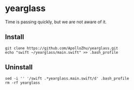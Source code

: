 # yearglass
Time is passing quickly, but we are not aware of it.

## Install
```
git clone https://github.com/ApolloZhu/yearglass.git
echo "swift ~/yearglass/main.swift" >> .bash_profile 
```

## Uninstall
```
sed -i '' '/swift .*yearglass.main.swift/d' .bash_profile
rm -rf yearglass
```
